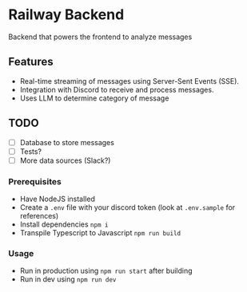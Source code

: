 # Railway Backend

Backend that powers the frontend to analyze messages

## Features

- Real-time streaming of messages using Server-Sent Events (SSE).
- Integration with Discord to receive and process messages.
- Uses LLM to determine category of message

## TODO

- [ ] Database to store messages
- [ ] Tests?
- [ ] More data sources (Slack?)

### Prerequisites

- Have NodeJS installed
- Create a `.env` file with your discord token (look at `.env.sample` for references)
- Install dependencies `npm i`
- Transpile Typescript to Javascript `npm run build`

### Usage

- Run in production using `npm run start` after building
- Run in dev using `npm run dev`
